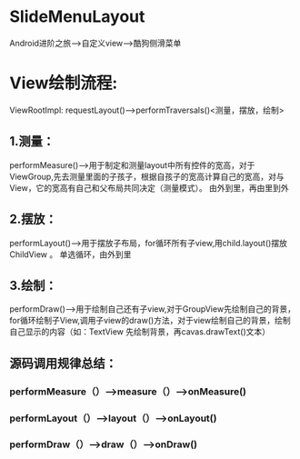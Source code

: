 # SlideMenuLayout
Android进阶之旅-->自定义view-->酷狗侧滑菜单
# View绘制流程:
ViewRootImpl: requestLayout()-->performTraversals()<测量，摆放，绘制>
## 1.测量：
performMeasure()-->用于制定和测量layout中所有控件的宽高，对于ViewGroup,先去测量里面的子孩子，根据自孩子的宽高计算自己的宽高，对与View，它的宽高有自己和父布局共同决定（测量模式）。 由外到里，再由里到外

## 2.摆放：
performLayout()-->用于摆放子布局，for循环所有子view,用child.layout()摆放ChildView 。 单选循环，由外到里

## 3.绘制：
performDraw()-->用于绘制自己还有子view,对于GroupView先绘制自己的背景，for循环绘制子View,调用子view的draw()方法，对于view绘制自己的背景，绘制自己显示的内容（如：TextView 先绘制背景，再cavas.drawText()文本）



## 源码调用规律总结：
### performMeasure（）-->measure（）-->onMeasure()
### performLayout（）-->layout（）-->onLayout()
### performDraw（）-->draw（）-->onDraw()
